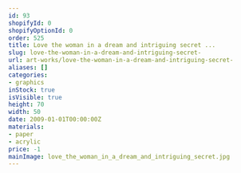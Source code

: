```yaml
---
id: 93
shopifyId: 0
shopifyOptionId: 0
order: 525
title: Love the woman in a dream and intriguing secret ...
slug: love-the-woman-in-a-dream-and-intriguing-secret-
url: art-works/love-the-woman-in-a-dream-and-intriguing-secret-
aliases: []
categories:
- graphics
inStock: true
isVisible: true
height: 70
width: 50
date: 2009-01-01T00:00:00Z
materials:
- paper
- acrylic
price: -1
mainImage: love_the_woman_in_a_dream_and_intriguing_secret.jpg
---
```

